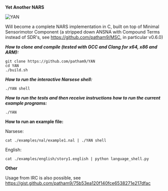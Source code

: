 **Yet Another NARS**

![YAN](https://user-images.githubusercontent.com/8284677/71787964-c96c8400-3015-11ea-91ac-2b98d621be33.png)

Will become a complete NARS implementation in C, built on top of Minimal Sensorimotor Component (a stripped down ANSNA with Compound Terms instead of SDR's, see https://github.com/patham9/MSC, in particular v0.6.0)

***How to clone and compile (tested with GCC and Clang for x64, x86 and ARM):***

```
git clone https://github.com/patham9/YAN
cd YAN
./build.sh
```

***How to run the interactive Narsese shell:***

```
./YAN shell
```

***How to run the tests and then receive instructions how to run the current example programs:***

```
./YAN
```

**How to run an example file:**

Narsese:

```
cat ./examples/nal/example1.nal | ./YAN shell
```

English:

```
cat ./examples/english/story1.english | python language_shell.py
```

**Other**

Usage from IRC is also possible, see https://gist.github.com/patham9/75b53ea120f140fce6538271e217dfac
